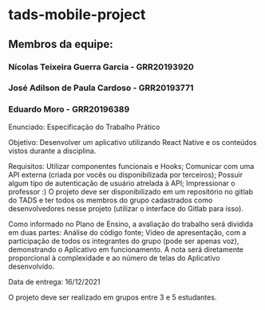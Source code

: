 # tads-mobile-project

## Membros da equipe: 
### Nícolas Teixeira Guerra Garcia - GRR20193920
### José Adilson de Paula Cardoso - GRR20193771
### Eduardo Moro - GRR20196389

Enunciado:
Especificação do Trabalho Prático

Objetivo: Desenvolver um aplicativo utilizando React Native e os conteúdos vistos durante a disciplina.

Requisitos:
Utilizar componentes funcionais e Hooks;
Comunicar com uma API externa (criada por vocês ou disponibilizada por terceiros);
Possuir algum tipo de autenticação de usuário atrelada à API;
Impressionar o professor :)
O projeto deve ser disponibilizado em um repositório no gitlab do TADS e ter todos os membros do grupo cadastrados como desenvolvedores nesse projeto (utilizar o interface do Gitlab para isso).

Como informado no Plano de Ensino, a avaliação do trabalho será dividida em duas partes:
Análise do código fonte;
Vídeo de apresentação, com a participação de todos os integrantes do grupo (pode ser apenas voz), demonstrando o Aplicativo em funcionamento.
A nota será diretamente proporcional à complexidade e ao número de telas do Aplicativo desenvolvido.

Data de entrega: 16/12/2021

O projeto deve ser realizado em grupos entre 3 e 5 estudantes.
